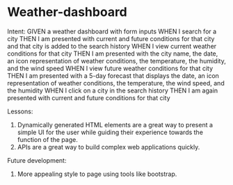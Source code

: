 # Weather-dashboard

Intent: 
GIVEN a weather dashboard with form inputs
WHEN I search for a city
THEN I am presented with current and future conditions for that city and that city is added to the search history
WHEN I view current weather conditions for that city
THEN I am presented with the city name, the date, an icon representation of weather conditions, the temperature, the humidity, and the wind speed
WHEN I view future weather conditions for that city
THEN I am presented with a 5-day forecast that displays the date, an icon representation of weather conditions, the temperature, the wind speed, and the humidity
WHEN I click on a city in the search history
THEN I am again presented with current and future conditions for that city

Lessons: 
1. Dynamically generated HTML elements are a great way to present a simple UI for the user while guiding their experience towards the function of the page.
2. APIs are a great way to build complex web applications quickly.

Future development:
1. More appealing style to page using tools like bootstrap.